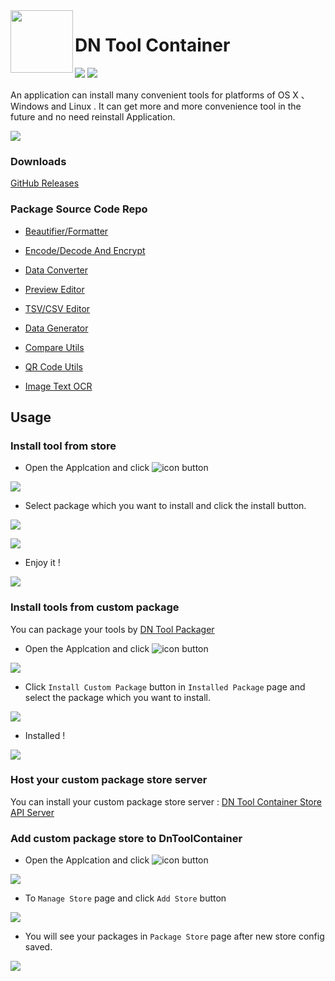 <img align="left" width="100" height="100" src="icon.png">

# DN Tool Container

<img src="https://img.shields.io/github/license/como65416/DnToolContainer.svg"> <img src="https://img.shields.io/badge/platform-MacOS%7CWindows%7CLinux-orange.svg">

An application can install many convenient tools for platforms of OS X 、Windows and Linux .
It can get more and more convenience tool in the future and no need reinstall Application.

![](resource/img004.png)

### Downloads

[GitHub Releases](https://github.com/como65416/DnToolContainer/releases)

### Package Source Code Repo

* [Beautifier/Formatter](https://github.com/como65416/simple-beautifier-formatter-tool)

* [Encode/Decode And Encrypt](https://github.com/como65416/simple-encode-decode-tool)

* [Data Converter](https://github.com/como65416/simple-data-converter)

* [Preview Editor](https://github.com/como65416/simple-preview-editor)

* [TSV/CSV Editor](https://github.com/como65416/csv-tsv-editor)

* [Data Generator](https://github.com/como65416/data-generator)

* [Compare Utils](https://github.com/como65416/compare-utils)

* [QR Code Utils](https://github.com/como65416/QR-Code-Utils)

* [Image Text OCR](https://github.com/como65416/Image-Text-OCR)

## Usage

### Install tool from store

* Open the Applcation and click ![icon](resource/icon01.png) button

![](resource/img001.png)

* Select package which you want to install and click the install button.

![](resource/img002.png)

![](resource/img003.png)

* Enjoy it !

![](resource/img004.png)


### Install tools from custom package

You can package your tools by [DN Tool Packager](https://github.com/como65416/dn-tool-packager)

* Open the Applcation and click ![icon](resource/icon01.png) button

![](resource/img001.png)

* Click `Install Custom Package` button in `Installed Package` page and select the package which you want to install.

![](resource/img005.png)

* Installed !

![](resource/img006.png)

### Host your custom package store server

You can install your custom package store server : [DN Tool Container Store API Server](https://github.com/como65416/DN-Tool-Container-Store-API-Server)

### Add custom package store to DnToolContainer

* Open the Applcation and click ![icon](resource/icon01.png) button

![](resource/img001.png)

* To `Manage Store` page and click `Add Store` button

![](resource/img007.png)

* You will see your packages in `Package Store` page after new store config saved.

![](resource/img008.png)


